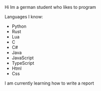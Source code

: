 Hi Im a german student who likes to program

Languages I know:
* Python
* Rust
* Lua
* C
* C#
* Java
* JavaScript
* TypeScript
* Html
* Css

I am currently learning how to write a report
